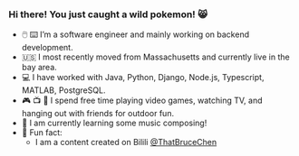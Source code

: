 ### Hi there! You just caught a wild pokemon! 😸

- 🖱️ ⌨️ I’m a software engineer and mainly working on backend development.
- 🇺🇸 I most recently moved from Massachusetts and currently live in the bay area.
- 💻 I have worked with Java, Python, Django, Node.js, Typescript, MATLAB, PostgreSQL.
- 🎮 📺 🥾 I spend free time playing video games, watching TV, and hanging out with friends for outdoor fun.
- 🎼 I am currently learning some music composing!
- 🍵 Fun fact:
    - I am a content created on Bilili [@ThatBruceChen](https://space.bilibili.com/8740483)
